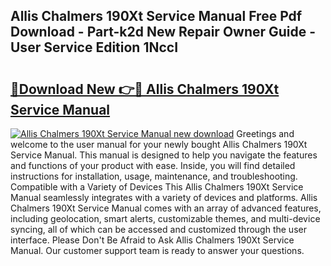 ## Allis Chalmers 190Xt Service Manual Free Pdf Download - Part-k2d New Repair Owner Guide - User Service Edition 1NccI

# <h2><a href="http://bc85771.oget.top/?id=Allis+Chalmers+190Xt+Service+Manual">🔗Download New 👉🔴 Allis Chalmers 190Xt Service Manual</a></h2>

[![Allis Chalmers 190Xt Service Manual new download](https://i.imgur.com/5g1atiW.png)](http://bc85771.oget.top/?id=Allis+Chalmers+190Xt+Service+Manual)
Greetings and welcome to the user manual for your newly bought Allis Chalmers 190Xt Service Manual. This manual is designed to help you navigate the features and functions of your product with ease. Inside, you will find detailed instructions for installation, usage, maintenance, and troubleshooting. Compatible with a Variety of Devices This Allis Chalmers 190Xt Service Manual seamlessly integrates with a variety of devices and platforms. Allis Chalmers 190Xt Service Manual comes with an array of advanced features, including geolocation, smart alerts, customizable themes, and multi-device syncing, all of which can be accessed and customized through the user interface. Please Don't Be Afraid to Ask Allis Chalmers 190Xt Service Manual. Our customer support team is ready to answer your questions.
